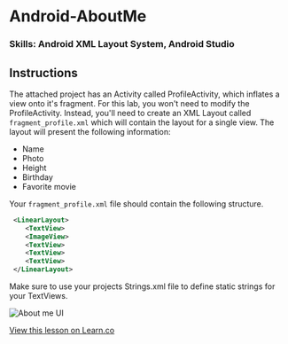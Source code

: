 

Android-AboutMe
===============

### Skills: Android XML Layout System, Android Studio 

## Instructions

The attached project has an Activity called ProfileActivity, which inflates a view onto it's fragment.  For this lab, you won't need to modify the ProfileActivity.  Instead, you'll need to create an XML Layout called `fragment_profile.xml` which will contain the layout for a single view.  The layout will present the following information: 

 - Name
 - Photo
 - Height
 - Birthday 
 - Favorite movie 

 Your `fragment_profile.xml` file should contain the following structure.  

```xml
 <LinearLayout>
 	<TextView>
 	<ImageView>
 	<TextView>
 	<TextView>
 	<TextView>	
 </LinearLayout> 
```

Make sure to use your projects Strings.xml file to define static strings for your TextViews.  

![About me UI](http://i.imgur.com/fskDIk0.png)

<a href='https://learn.co/lessons/Android-AboutMe' data-visibility='hidden'>View this lesson on Learn.co</a>

